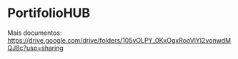 # PortifolioHUB
Mais documentos: https://drive.google.com/drive/folders/105vOLPY_0KxOgxRooVlYI2vonwdMQJ8c?usp=sharing
